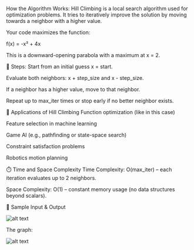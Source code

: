 How the Algorithm Works:
Hill Climbing is a local search algorithm used for optimization problems. It tries to iteratively improve the solution by moving towards a neighbor with a higher value.

Your code maximizes the function:

f(x) = -x² + 4x

This is a downward-opening parabola with a maximum at x = 2.

🧮 Steps:
Start from an initial guess x = start.

Evaluate both neighbors: x + step_size and x - step_size.

If a neighbor has a higher value, move to that neighbor.

Repeat up to max_iter times or stop early if no better neighbor exists.

📌 Applications of Hill Climbing
Function optimization (like in this case)

Feature selection in machine learning

Game AI (e.g., pathfinding or state-space search)

Constraint satisfaction problems

Robotics motion planning

⏱️ Time and Space Complexity
Time Complexity:
O(max_iter) – each iteration evaluates up to 2 neighbors.

Space Complexity:
O(1) – constant memory usage (no data structures beyond scalars).

🧪 Sample Input & Output

![alt text](images/image-8.png)

The graph:


![alt text](images/image-9.png)



